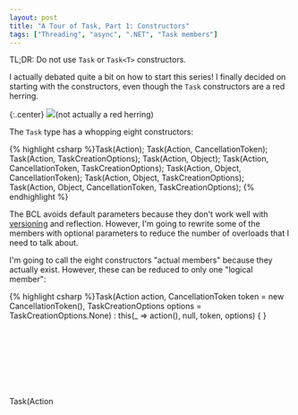 ```yaml
---
layout: post
title: "A Tour of Task, Part 1: Constructors"
tags: ["Threading", "async", ".NET", "Task members"]
---
```



TL;DR: Do not use `Task` or `Task<T>` constructors.





I actually debated quite a bit on how to start this series! I finally decided on starting with the constructors, even though the `Task` constructors are a red herring.



{:.center}
![](http://4.bp.blogspot.com/-Q73llSSldXw/U3TRd7p1-fI/AAAAAAAALj8/4Hup6iqXw6U/s1600/miniatus-grouper-247578_640.jpg)(not actually a red herring)



The `Task` type has a whopping eight constructors:



{% highlight csharp %}Task(Action);
Task(Action, CancellationToken);
Task(Action, TaskCreationOptions);
Task(Action<Object>, Object);
Task(Action, CancellationToken, TaskCreationOptions);
Task(Action<Object>, Object, CancellationToken);
Task(Action<Object>, Object, TaskCreationOptions);
Task(Action<Object>, Object, CancellationToken, TaskCreationOptions);
{% endhighlight %}



The BCL avoids default parameters because they don't work well with [versioning](http://haacked.com/archive/2010/08/10/versioning-issues-with-optional-arguments.aspx/) and reflection. However, I'm going to rewrite some of the members with optional parameters to reduce the number of overloads that I need to talk about.





I'm going to call the eight constructors "actual members" because they actually exist. However, these can be reduced to only one "logical member":



{% highlight csharp %}Task(Action action, CancellationToken token = new CancellationToken(), TaskCreationOptions options = TaskCreationOptions.None)
    : this(_ => action(), null, token, options) { }
Task(Action<Object>, Object, CancellationToken = new CancellationToken(), TaskCreationOptions = TaskCreationOptions.None);
{% endhighlight %}



Similarly, the `Task<T>` type has eight actual constructors:



{% highlight csharp %}Task<TResult>(Func<TResult>);
Task<TResult>(Func<TResult>, CancellationToken);
Task<TResult>(Func<TResult>, TaskCreationOptions);
Task<TResult>(Func<Object, TResult>, Object);
Task<TResult>(Func<TResult>, CancellationToken, TaskCreationOptions);
Task<TResult>(Func<Object, TResult>, Object, CancellationToken);
Task<TResult>(Func<Object, TResult>, Object, TaskCreationOptions);
Task<TResult>(Func<Object, TResult>, Object, CancellationToken, TaskCreationOptions);
{% endhighlight %}



Which simplify down to a single logical constructor:



{% highlight csharp %}Task<TResult>(Func<TResult> action, CancellationToken token = new CancellationToken(), TaskCreationOptions options = TaskCreationOptions.None)
    : base(_ => action(), null, token, options) { }
Task<TResult>(Func<Object, TResult>, Object, CancellationToken, TaskCreationOptions);
{% endhighlight %}



So, we have 16 actual constructors and two logical constructors.



## What For?



The use case for the task constructors is extremely small.





Remember that there are two kinds of tasks: Promise Tasks and Delegate Tasks. The task constructors _cannot_ create Promise Tasks; they only create Delegate Tasks.





Task constructors should not be used with `async`, and they should only rarely be used with parallel programming.





Parallel programming can be split into two types: [data](http://msdn.microsoft.com/en-us/library/ff963552.aspx) [parallelism](http://msdn.microsoft.com/en-us/library/ff963547.aspx) and task parallelism, with the majority of parallel situations calling for data parallelism. Task parallelism can be further split into two types: [static task parallelism](http://msdn.microsoft.com/en-us/library/ff963549.aspx) (where the number of work items is known at the beginning of the parallel processing) and [dynamic task parallelism](http://msdn.microsoft.com/en-us/library/ff963551.aspx) (where the number of work items changes while they are being processed). The [Parallel class](http://msdn.microsoft.com/en-us/library/vstudio/system.threading.tasks.parallel) and [PLINQ](http://msdn.microsoft.com/en-us/library/dd460688(v=vs.110).aspx) types in the [Task Parallel Library](http://msdn.microsoft.com/en-us/library/dd460693(v=vs.110).aspx) provide higher-level constructs for dealing with data parallelism and static task parallelism. The only reason you should ever create a Delegate Task for parallel code is if you are doing dynamic task parallelism. But even then, you _almost never_ want to use the task constructors! The task constructors create a task that is not ready to run; it has to be scheduled first. This is almost never necessary; in the real world, most tasks should be scheduled immediately. The only reason you'd want to create a task and then _not_ schedule it is if you wanted to allow the caller to determine which thread the task actually runs on. And even in that scenario, I'd recommend using `Func<Task>` instead of returning an unscheduled task.





Let me put that another way: if you are doing dynamic task parallelism and need to construct a task that can run on any thread, and leave that scheduling decision up to another part of the code, and for whatever reason cannot use `Func<Task>` instead, then (and _only_ then) you should use a task constructor. I've written countless asynchronous and parallel applications, and I have **never** been in this situation.





Even shorter version: Do Not Use!



## What Instead?



If you're writing `async` code, the easiest way to create a Promise Task is to use the `async` keyword. If you're wrapping another asynchronous API or event, use `Task.Factory.FromAsync` or `TaskCompletionSource<T>`. If you need to run some CPU-bound code and treat it asynchronously, use `Task.Run`. We'll look at all of these options and more in future posts.





If you're writing parallel code, first try to use [Parallel](http://msdn.microsoft.com/en-us/library/vstudio/system.threading.tasks.parallel) or [PLINQ](http://msdn.microsoft.com/en-us/library/dd460688(v=vs.110).aspx). If you actually are doing dynamic task parallelism, use `Task.Run` or `Task.Factory.StartNew`. We'll consider these options as well in future posts.



## Conclusion



Sorry that the first post just boiled down to "don't use this", but it is what it is. I'll cover all the constructor arguments such as `CancellationToken` later when I cover `Task.Factory.StartNew`.





I think it would be fun to keep a running total of usable members, so here's the results from today's post:



|Type|Actual Members|Logical Members|Usable for async|Usable for parallel|
|-
|Task|8|1|0|0|
|Task<T>|8|1|0|0|
